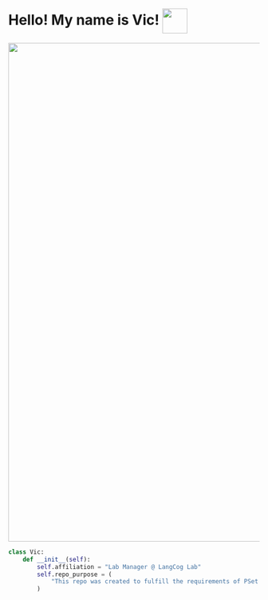 
# Hello! My name is Vic!   <img src="https://langcog.stanford.edu/images/lab_logo_stanford.png" width="50" style="vertical-align: middle">

<img src="https://media.giphy.com/media/v1.Y2lkPTc5MGI3NjExZjh2Mm94a2Q0bzYybm1nYWRsOGl3bmlpeHlvODgzYzhwa2c4YmNpMSZlcD12MV9naWZzX3NlYXJjaCZjdD1n/l46Cnk4ZRTlfeI32o/giphy.gif" width="1000"/>

```python
class Vic:
    def __init__(self):
        self.affiliation = "Lab Manager @ LangCog Lab"
        self.repo_purpose = (
            "This repo was created to fulfill the requirements of PSet 01 for Psych 251.\n Please find PSYCH251_PSET1.rmd, a basic script written in R Markdown."
        )
```
